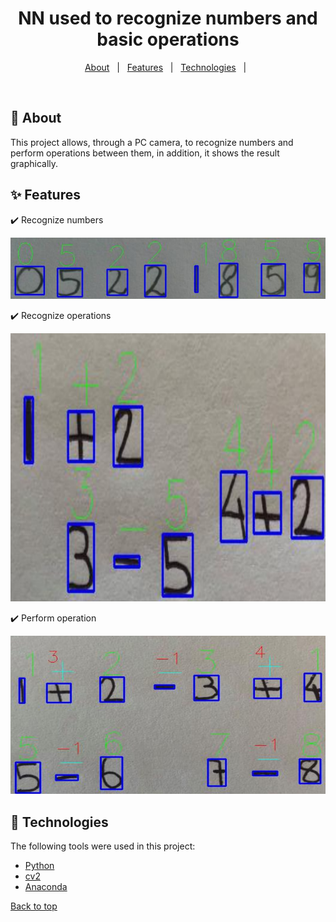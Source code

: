 <h1 align="center">NN used to recognize numbers and basic operations
</h1>

<!-- Status -->

<!-- <h4 align="center">
	🚧  NN-used-to-recognize-numbers-and-basic-operations
 🚀 Under construction...  🚧
</h4>

<hr> -->

<p align="center">
  <a href="#dart-about">About</a> &#xa0; | &#xa0; 
  <a href="#sparkles-features">Features</a> &#xa0; | &#xa0;
  <a href="#rocket-technologies">Technologies</a> &#xa0; | &#xa0;
  <!-- <a href="#white_check_mark-requirements">Requirements</a> &#xa0; | &#xa0; -->
  <!-- <a href="#checkered_flag-starting">Starting</a> &#xa0; | &#xa0;
  <a href="#memo-license">License</a> &#xa0; | &#xa0;
  <a href="https://github.com/DussanFreire" target="_blank">Author</a> -->
</p>

<br>

## :dart: About

This project allows, through a PC camera, to recognize numbers and perform operations between them, in addition, it shows the result graphically.

## :sparkles: Features

:heavy_check_mark: Recognize numbers

<p align="center">
  <img src="./images/numbers_recognizion.png" width="750" title="hover text">
</p>

:heavy_check_mark: Recognize operations

<p align="center">
  <img src="./images/symbols_recogize.png" width="750" title="hover text">
</p>

:heavy_check_mark: Perform operation

<p align="center">
  <img src="./images/operation.png" width="750" title="hover text">
</p>

## :rocket: Technologies

The following tools were used in this project:

- [Python](https://www.python.org/)
- [cv2](https://pypi.org/project/opencv-python/)
- [Anaconda](https://www.anaconda.com/products/individual)

<!-- ## :white_check_mark: Requirements

Before starting :checkered_flag:, you need to have [Git](https://git-scm.com) and [Node](https://nodejs.org/en/) installed.

## :checkered_flag: Starting

```bash
# Clone this project
$ git clone https://github.com/DussanFreire/NN-used-to-recognize-numbers-and-basic-operations


# Access
$ cd NN-used-to-recognize-numbers-and-basic-operations


# Install dependencies
$ yarn

# Run the project
$ yarn start

# The server will initialize in the <http://localhost:3000>
```

## :memo: License

This project is under license from MIT. For more details, see the [LICENSE](LICENSE.md) file.

Made with :heart: by <a href="https://github.com/DussanFreire" target="_blank">{{YOUR_NAME}}</a>

&#xa0; -->

<a href="#top">Back to top</a>
